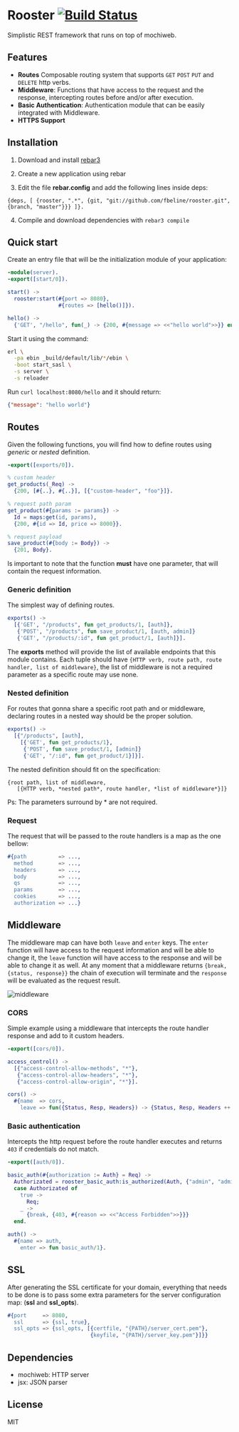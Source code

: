 # Rooster [![Build Status](https://travis-ci.org/fbeline/rooster.svg?branch=master)](https://travis-ci.org/fbeline/rooster)
Simplistic REST framework that runs on top of mochiweb.
## Features
- **Routes** Composable routing system that supports `GET` `POST` `PUT` and `DELETE` http verbs.
- **Middleware**: Functions that have access to the request and the response, intercepting routes before and/or after execution.
- **Basic Authentication**: Authentication module that can be easily integrated with Middleware.
- **HTTPS Support**

## Installation
1) Download and install [rebar3](https://www.rebar3.org/)

2) Create a new application using rebar

3) Edit the file **rebar.config** and add the following lines inside deps:

`{deps, [ {rooster, ".*", {git, "git://github.com/fbeline/rooster.git", {branch, "master"}}} ]}.`

4) Compile and download dependencies with `rebar3 compile`

## Quick start
Create an entry file that will be the initialization module of your application:

```Erlang
-module(server).
-export([start/0]).

start() ->
  rooster:start(#{port => 8080},
                #{routes => [hello()]}).

hello() ->
  {'GET', "/hello", fun(_) -> {200, #{message => <<"hello world">>}} end}.
```

Start it using the command:

```Bash
erl \
  -pa ebin _build/default/lib/*/ebin \
  -boot start_sasl \
  -s server \
  -s reloader
```

Run `curl localhost:8080/hello` and it should return:

```JSON
{"message": "hello world"}
```

## Routes
Given the following functions, you will find how to define routes using *generic* or *nested* definition.

```Erlang
-export([exports/0]).

% custom header
get_products(_Req) ->
  {200, [#{..}, #{..}], [{"custom-header", "foo"}]}.

% request path param
get_product(#{params := params}) ->
  Id = maps:get(id, params),
  {200, #{id => Id, price => 8000}}.

% request payload
save_product(#{body := Body}) ->
  {201, Body}.
```
Is important to note that the function **must** have one parameter, that will contain the request information.

### Generic definition
The simplest way of defining routes.

```Erlang
exports() ->
  [{'GET', "/products", fun get_products/1, [auth]},
   {'POST', "/products", fun save_product/1, [auth, admin]}
   {'GET', "/products/:id", fun get_product/1, [auth]}].
```

The **exports** method will provide the list of available endpoints that this module contains. Each tuple should have `{HTTP verb, route path, route handler, list of middleware}`, the list of middleware is not a required parameter as a specific route may use none.

### Nested definition
For routes that gonna share a specific root path and or middleware, declaring routes in a nested way should be the proper solution.

```Erlang
exports() ->
  [{"/products", [auth],
    [{'GET', fun get_products/1},
     {'POST', fun save_product/1, [admin]}
     {'GET', "/:id", fun get_product/1}]}].
```
The nested definition should fit on the specification:

```
{root path, list of middleware,
   [{HTTP verb, *nested path*, route handler, *list of middleware*}]}
```
Ps: The parameters surround by * are not required.

### Request
The request that will be passed to the route handlers is a map as the one bellow:

```erlang
#{path          => ...,
  method        => ...,
  headers       => ...,
  body          => ...,
  qs            => ...,
  params        => ...,
  cookies       => ...,
  authorization => ...}
```

## Middleware

The middleware map can have both `leave` and `enter` keys. The `enter` function will have access to the request information and will be able to change it, the `leave` function will have access to the response and will be able to change it as well.
At any moment that a middleware returns `{break, {status, response}}` the chain of execution will terminate and the `response` will be evaluated as the request result.

![middleware](https://user-images.githubusercontent.com/5730881/32140052-75ae38aa-bc3a-11e7-9f54-855b96390bd9.png)

### CORS
Simple example using a middleware that intercepts the route handler response and
add to it custom headers.

```Erlang
-export([cors/0]).

access_control() ->
  [{"access-control-allow-methods", "*"},
   {"access-control-allow-headers", "*"},
   {"access-control-allow-origin", "*"}].

cors() ->
  #{name  => cors,
    leave => fun({Status, Resp, Headers}) -> {Status, Resp, Headers ++ access_control()} end}.
```

### Basic authentication
Intercepts the http request before the route handler executes and returns `403` if
credentials do not match.

```erlang
-export([auth/0]).

basic_auth(#{authorization := Auth} = Req) ->
  Authorizated = rooster_basic_auth:is_authorized(Auth, {"admin", "admin"}),
  case Authorizated of
    true ->
      Req;
    _ ->
      {break, {403, #{reason => <<"Access Forbidden">>}}}
  end.

auth() ->
  #{name => auth,
    enter => fun basic_auth/1}.
```

## SSL
After generating the SSL certificate for your domain, everything that needs to be done is to pass some extra parameters for the server configuration map: (**ssl** and **ssl_opts**).

```Erlang
#{port     => 8080,
  ssl      => {ssl, true},
  ssl_opts => {ssl_opts, [{certfile, "{PATH}/server_cert.pem"},
                          {keyfile, "{PATH}/server_key.pem"}]}}
```

## Dependencies
- mochiweb: HTTP server
- jsx: JSON parser

## License
MIT

